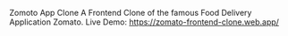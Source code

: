 
Zomoto App Clone A Frontend Clone of the famous Food Delivery Application Zomato. Live Demo: https://zomato-frontend-clone.web.app/
